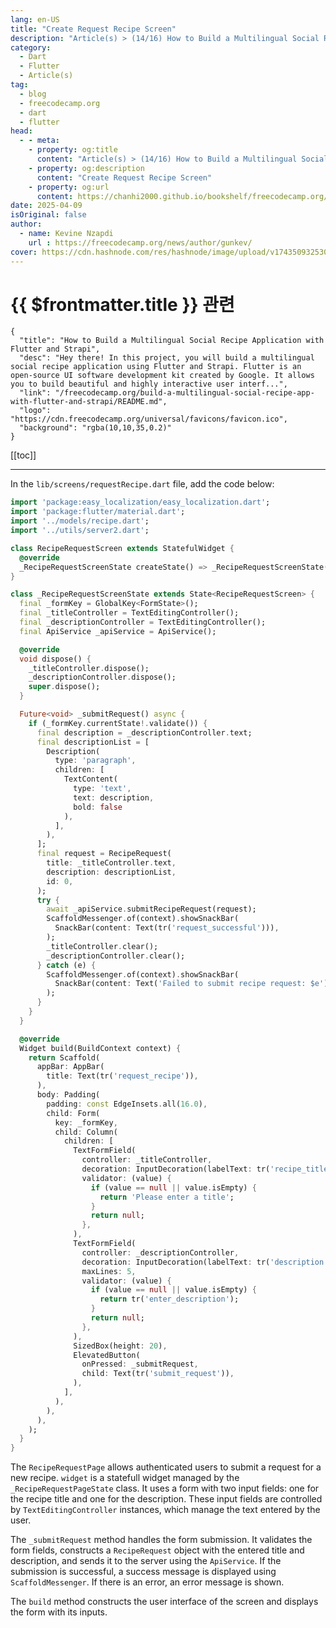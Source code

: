 ```yaml
---
lang: en-US
title: "Create Request Recipe Screen"
description: "Article(s) > (14/16) How to Build a Multilingual Social Recipe Application with Flutter and Strapi"
category:
  - Dart
  - Flutter
  - Article(s)
tag:
  - blog
  - freecodecamp.org
  - dart
  - flutter
head:
  - - meta:
    - property: og:title
      content: "Article(s) > (14/16) How to Build a Multilingual Social Recipe Application with Flutter and Strapi"
    - property: og:description
      content: "Create Request Recipe Screen"
    - property: og:url
      content: https://chanhi2000.github.io/bookshelf/freecodecamp.org/build-a-multilingual-social-recipe-app-with-flutter-and-strapi/create-request-recipe-screen.html
date: 2025-04-09
isOriginal: false
author:
  - name: Kevine Nzapdi
    url : https://freecodecamp.org/news/author/gunkev/
cover: https://cdn.hashnode.com/res/hashnode/image/upload/v1743509325302/fd7d5d6c-9a48-4037-9cc2-3b35a92b6006.png
---
```


# {{ $frontmatter.title }} 관련

```component VPCard
{
  "title": "How to Build a Multilingual Social Recipe Application with Flutter and Strapi",
  "desc": "Hey there! In this project, you will build a multilingual social recipe application using Flutter and Strapi. Flutter is an open-source UI software development kit created by Google. It allows you to build beautiful and highly interactive user interf...",
  "link": "/freecodecamp.org/build-a-multilingual-social-recipe-app-with-flutter-and-strapi/README.md",
  "logo": "https://cdn.freecodecamp.org/universal/favicons/favicon.ico",
  "background": "rgba(10,10,35,0.2)"
}
```

[[toc]]

---

<SiteInfo
  name="How to Build a Multilingual Social Recipe Application with Flutter and Strapi"
  desc="Hey there! In this project, you will build a multilingual social recipe application using Flutter and Strapi. Flutter is an open-source UI software development kit created by Google. It allows you to build beautiful and highly interactive user interf..."
  url="https://freecodecamp.org/news/build-a-multilingual-social-recipe-app-with-flutter-and-strapi#heading-create-request-recipe-screen"
  logo="https://cdn.freecodecamp.org/universal/favicons/favicon.ico"
  preview="https://cdn.hashnode.com/res/hashnode/image/upload/v1743509325302/fd7d5d6c-9a48-4037-9cc2-3b35a92b6006.png"/>

In the <FontIcon icon="fas fa-folder-open"/>`lib/screens/`<FontIcon icon="fa-brands fa-dart-lang"/>`requestRecipe.dart` file, add the code below:

```dart title="lib/screens/requestRecipe.dart"
import 'package:easy_localization/easy_localization.dart';
import 'package:flutter/material.dart';
import '../models/recipe.dart';
import '../utils/server2.dart';

class RecipeRequestScreen extends StatefulWidget {
  @override
  _RecipeRequestScreenState createState() => _RecipeRequestScreenState();
}

class _RecipeRequestScreenState extends State<RecipeRequestScreen> {
  final _formKey = GlobalKey<FormState>();
  final _titleController = TextEditingController();
  final _descriptionController = TextEditingController();
  final ApiService _apiService = ApiService();

  @override
  void dispose() {
    _titleController.dispose();
    _descriptionController.dispose();
    super.dispose();
  }

  Future<void> _submitRequest() async {
    if (_formKey.currentState!.validate()) {
      final description = _descriptionController.text;
      final descriptionList = [
        Description(
          type: 'paragraph',
          children: [
            TextContent(
              type: 'text',
              text: description,
              bold: false
            ),
          ],
        ),
      ];
      final request = RecipeRequest(
        title: _titleController.text,
        description: descriptionList,
        id: 0,
      );
      try {
        await _apiService.submitRecipeRequest(request);
        ScaffoldMessenger.of(context).showSnackBar(
          SnackBar(content: Text(tr('request_successful'))),
        );
        _titleController.clear();
        _descriptionController.clear();
      } catch (e) {
        ScaffoldMessenger.of(context).showSnackBar(
          SnackBar(content: Text('Failed to submit recipe request: $e')),
        );
      }
    }
  }

  @override
  Widget build(BuildContext context) {
    return Scaffold(
      appBar: AppBar(
        title: Text(tr('request_recipe')),
      ),
      body: Padding(
        padding: const EdgeInsets.all(16.0),
        child: Form(
          key: _formKey,
          child: Column(
            children: [
              TextFormField(
                controller: _titleController,
                decoration: InputDecoration(labelText: tr('recipe_title')),
                validator: (value) {
                  if (value == null || value.isEmpty) {
                    return 'Please enter a title';
                  }
                  return null;
                },
              ),
              TextFormField(
                controller: _descriptionController,
                decoration: InputDecoration(labelText: tr('description')),
                maxLines: 5,
                validator: (value) {
                  if (value == null || value.isEmpty) {
                    return tr('enter_description');
                  }
                  return null;
                },
              ),
              SizedBox(height: 20),
              ElevatedButton(
                onPressed: _submitRequest,
                child: Text(tr('submit_request')),
              ),
            ],
          ),
        ),
      ),
    );
  }
}
```

The `RecipeRequestPage` allows authenticated users to submit a request for a new recipe. `widget` is a statefull widget managed by the `_RecipeRequestPageState` class. It uses a form with two input fields: one for the recipe title and one for the description. These input fields are controlled by `TextEditingController` instances, which manage the text entered by the user.

The `_submitRequest` method handles the form submission. It validates the form fields, constructs a `RecipeRequest` object with the entered title and description, and sends it to the server using the `ApiService`. If the submission is successful, a success message is displayed using `ScaffoldMessenger`. If there is an error, an error message is shown.

The `build` method constructs the user interface of the screen and displays the form with its inputs.
